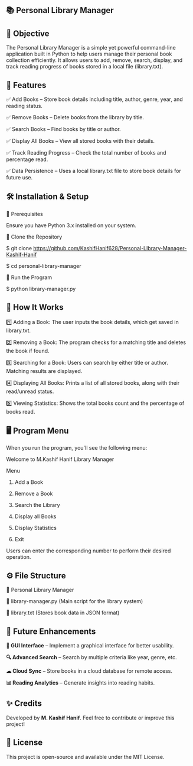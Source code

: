 ## 📚 Personal Library Manager

## 🎯 Objective

The Personal Library Manager is a simple yet powerful command-line application built in Python to help users manage their personal book collection efficiently. It allows users to add, remove, search, display, and track reading progress of books stored in a local file (library.txt).

## 🚀 Features

✅ Add Books – Store book details including title, author, genre, year, and reading status.

✅ Remove Books – Delete books from the library by title.

✅ Search Books – Find books by title or author.

✅ Display All Books – View all stored books with their details.

✅ Track Reading Progress – Check the total number of books and percentage read.

✅ Data Persistence – Uses a local library.txt file to store book details for future use.

## 🛠️ Installation & Setup

🔹 Prerequisites

Ensure you have Python 3.x installed on your system.

🔹 Clone the Repository

$ git clone https://github.com/KashifHanif628/Personal-LIbrary-Manager-Kashif-Hanif

$ cd personal-library-manager

🔹 Run the Program

$ python library-manager.py

## 📝 How It Works

1️⃣ Adding a Book: The user inputs the book details, which get saved in library.txt.

2️⃣ Removing a Book: The program checks for a matching title and deletes the book if found.

3️⃣ Searching for a Book: Users can search by either title or author. Matching results are displayed.

4️⃣ Displaying All Books: Prints a list of all stored books, along with their read/unread status.

5️⃣ Viewing Statistics: Shows the total books count and the percentage of books read.

## 🖥️ Program Menu

When you run the program, you'll see the following menu:

Welcome to M.Kashif Hanif Library Manager

Menu
1. Add a Book

2. Remove a Book

3. Search the Library

4. Display all Books

5. Display Statistics

6. Exit

Users can enter the corresponding number to perform their desired operation.

## ⚙️ File Structure

📂 Personal Library Manager

📜 library-manager.py (Main script for the library system)

📜 library.txt (Stores book data in JSON format)

## 📌 Future Enhancements

**🚀 GUI Interface** – Implement a graphical interface for better usability.

**🔍 Advanced Search** – Search by multiple criteria like year, genre, etc.

**☁ Cloud Sync** – Store books in a cloud database for remote access.

**📊 Reading Analytics** – Generate insights into reading habits.

## ✨ Credits

Developed by **M. Kashif Hanif**. Feel free to contribute or improve this project!

## 📜 License

This project is open-source and available under the MIT License.

